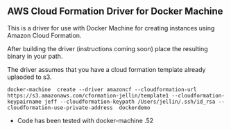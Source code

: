 AWS Cloud Formation Driver for Docker Machine
---

This is a driver for use with Docker Machine for creating instances using Amazon Cloud Formation. 

After building the driver (instructions coming soon) place the resulting binary in your path.

The driver assumes that you have a cloud formation template already uplaoded to s3.


```
docker-machine  create --driver amazoncf --cloudformation-url https://s3.amazonaws.com/cformation-jellin/template1 --cloudformation-keypairname jeff --cloudformation-keypath /Users/jellin/.ssh/id_rsa --cloudformation-use-private-address  dockerdemo
```
- Code has been tested with docker-machine .52

